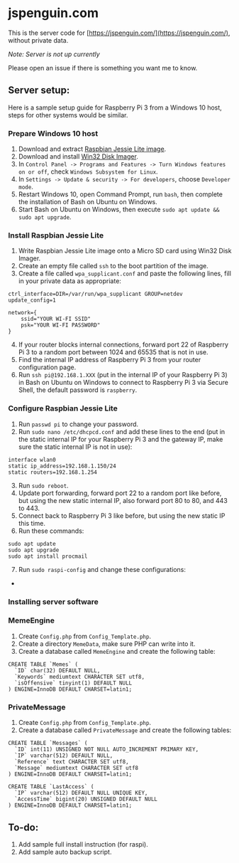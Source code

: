 # jspenguin.com

This is the server code for [https://jspenguin.com/](https://jspenguin.com/), without private data. 

*Note: Server is not up currently*

Please open an issue if there is something you want me to know. 

## Server setup: 

Here is a sample setup guide for Raspberry Pi 3 from a Windows 10 host, steps for other systems would be similar. 

### Prepare Windows 10 host

1. Download and extract [Raspbian Jessie Lite image](https://www.raspberrypi.org/downloads/raspbian/). 
2. Download and install [Win32 Disk Imager](https://sourceforge.net/projects/win32diskimager/). 
3. In `Control Panel -> Programs and Features -> Turn Windows features on or off`, check `Windows Subsystem for Linux`. 
4. In `Settings -> Update & security -> For developers`, choose `Developer mode`. 
5. Restart Windows 10, open Command Prompt, run `bash`, then complete the installation of Bash on Ubuntu on Windows. 
6. Start Bash on Ubuntu on Windows, then execute `sudo apt update && sudo apt upgrade`. 

### Install Raspbian Jessie Lite

1. Write Raspbian Jessie Lite image onto a Micro SD card using Win32 Disk Imager. 
2. Create an empty file called `ssh` to the boot partition of the image. 
3. Create a file called `wpa_supplicant.conf` and paste the following lines, fill in your private data as appropriate: 

```
ctrl_interface=DIR=/var/run/wpa_supplicant GROUP=netdev
update_config=1

network={
    ssid="YOUR WI-FI SSID"
    psk="YOUR WI-FI PASSWORD"
}
```

4. If your router blocks internal connections, forward port 22 of Raspberry Pi 3 to a random port between 1024 and 65535 
 that is not in use. 
5. Find the internal IP address of Raspberry Pi 3 from your router configuration page. 
6. Run `ssh pi@192.168.1.XXX` (put in the internal IP of your Raspberry Pi 3) in Bash on Ubuntu on Windows to connect to 
 Raspberry Pi 3 via Secure Shell, the default password is `raspberry`. 

### Configure Raspbian Jessie Lite

1. Run `passwd pi` to change your password. 
2. Run `sudo nano /etc/dhcpcd.conf` and add these lines to the end (put in the static internal IP for your Raspberry Pi 3 
 and the gateway IP, make sure the static internal IP is not in use): 

```
interface wlan0
static ip_address=192.168.1.150/24
static routers=192.168.1.254
```

3. Run `sudo reboot`. 
4. Update port forwarding, forward port 22 to a random port like before, but using the new static internal IP,
 also forward port 80 to 80, and 443 to 443. 
5. Connect back to Raspberry Pi 3 like before, but using the new static IP this time. 
6. Run these commands: 

```
sudo apt update
sudo apt upgrade
sudo apt install procmail
```

7. Run `sudo raspi-config` and change these configurations: 
  * 

### Installing server software



### MemeEngine

1. Create `Config.php` from `Config_Template.php`. 
2. Create a directory `MemeData`, make sure PHP can write into it. 
3. Create a database called `MemeEngine` and create the following table: 

```
CREATE TABLE `Memes` (
  `ID` char(32) DEFAULT NULL,
  `Keywords` mediumtext CHARACTER SET utf8,
  `isOffensive` tinyint(1) DEFAULT NULL
) ENGINE=InnoDB DEFAULT CHARSET=latin1;
```

### PrivateMessage

1. Create `Config.php` from `Config_Template.php`. 
2. Create a database called `PrivateMessage` and create the following tables: 

```
CREATE TABLE `Messages` (
  `ID` int(11) UNSIGNED NOT NULL AUTO_INCREMENT PRIMARY KEY,
  `IP` varchar(512) DEFAULT NULL,
  `Reference` text CHARACTER SET utf8,
  `Message` mediumtext CHARACTER SET utf8
) ENGINE=InnoDB DEFAULT CHARSET=latin1;

CREATE TABLE `LastAccess` (
  `IP` varchar(512) DEFAULT NULL UNIQUE KEY,
  `AccessTime` bigint(20) UNSIGNED DEFAULT NULL
) ENGINE=InnoDB DEFAULT CHARSET=latin1;
```

## To-do: 

1. Add sample full install instruction (for raspi). 
2. Add sample auto backup script. 
